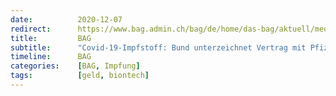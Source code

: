 ```yaml
---
date:          2020-12-07
redirect:      https://www.bag.admin.ch/bag/de/home/das-bag/aktuell/medienmitteilungen.msg-id-81495.html
title:         BAG
subtitle:      "Covid-19-Impfstoff: Bund unterzeichnet Vertrag mit Pfizer"
timeline:      BAG
categories:    [BAG, Impfung]
tags:          [geld, biontech]
---
```


